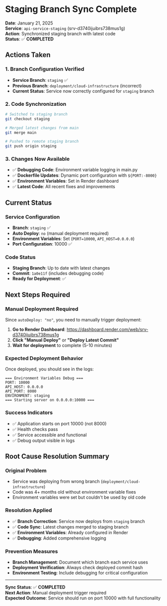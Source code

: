 # Staging Branch Sync Complete

**Date**: January 21, 2025  
**Service**: `api-service-staging` (srv-d3740ijuibrs738mus1g)  
**Action**: Synchronized staging branch with latest code  
**Status**: ✅ **COMPLETED**  

## Actions Taken

### **1. Branch Configuration Verified**
- **Service Branch**: `staging` ✅
- **Previous Branch**: `deployment/cloud-infrastructure` (incorrect)
- **Current Status**: Service now correctly configured for `staging` branch

### **2. Code Synchronization**
```bash
# Switched to staging branch
git checkout staging

# Merged latest changes from main
git merge main

# Pushed to remote staging branch
git push origin staging
```

### **3. Changes Now Available**
- ✅ **Debugging Code**: Environment variable logging in main.py
- ✅ **Dockerfile Updates**: Dynamic port configuration with `${PORT:-8000}`
- ✅ **Environment Variables**: Set in Render dashboard
- ✅ **Latest Code**: All recent fixes and improvements

## Current Status

### **Service Configuration**
- **Branch**: `staging` ✅
- **Auto Deploy**: `no` (manual deployment required)
- **Environment Variables**: Set (`PORT=10000`, `API_HOST=0.0.0.0`)
- **Port Configuration**: 10000 ✅

### **Code Status**
- **Staging Branch**: Up to date with latest changes
- **Commit**: `1a0e11f` (includes debugging code)
- **Ready for Deployment**: ✅

## Next Steps Required

### **Manual Deployment Required**
Since `autoDeploy: "no"`, you need to manually trigger deployment:

1. **Go to Render Dashboard**: https://dashboard.render.com/web/srv-d3740ijuibrs738mus1g
2. **Click "Manual Deploy"** or **"Deploy Latest Commit"**
3. **Wait for deployment** to complete (5-10 minutes)

### **Expected Deployment Behavior**
Once deployed, you should see in the logs:
```
=== Environment Variables Debug ===
PORT: 10000
API_HOST: 0.0.0.0
API_PORT: 8000
ENVIRONMENT: staging
=== Starting server on 0.0.0.0:10000 ===
```

### **Success Indicators**
- ✅ Application starts on port 10000 (not 8000)
- ✅ Health checks pass
- ✅ Service accessible and functional
- ✅ Debug output visible in logs

## Root Cause Resolution Summary

### **Original Problem**
- Service was deploying from wrong branch (`deployment/cloud-infrastructure`)
- Code was 4+ months old without environment variable fixes
- Environment variables were set but couldn't be used by old code

### **Resolution Applied**
- ✅ **Branch Correction**: Service now deploys from `staging` branch
- ✅ **Code Sync**: Latest changes merged to staging branch
- ✅ **Environment Variables**: Already configured in Render
- ✅ **Debugging**: Added comprehensive logging

### **Prevention Measures**
- **Branch Management**: Document which branch each service uses
- **Deployment Verification**: Always check deployed commit hash
- **Environment Testing**: Include debugging for critical configuration

---

**Sync Status**: ✅ **COMPLETED**  
**Next Action**: Manual deployment trigger required  
**Expected Outcome**: Service should run on port 10000 with full functionality
